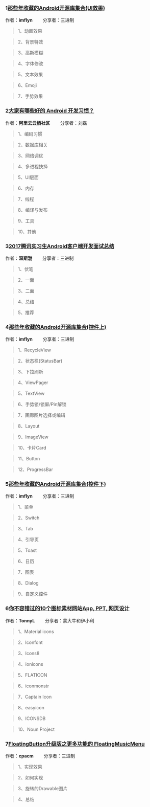 

### 1[那些年收藏的Android开源库集合(UI效果)](http://mp.weixin.qq.com/s?__biz=MzI0NDYzMzg0OQ==&mid=2247484163&idx=1&sn=61bfdbc8a8abf4cc534a17b612afeafa&chksm=e95b9a95de2c1383d99d76730d2f7d078865c325bd0857e3a5c00e5252da9563763580bb9d92&mpshare=1&scene=1&srcid=0408cks2hyERcraBW6W6jtNB#rd)

作者：**imflyn** &emsp;&emsp;分享者：三进制

>1、动画效果

>2、背景特效

>3、高斯模糊

>4、字体修改

>5、文本效果

>6、Emoji

>7、手势效果

### 2[大家有哪些好的 Android 开发习惯？](https://www.zhihu.com/question/27227425/answer/156976127)

作者：**阿里云云栖社区** &emsp;&emsp;分享者：刘磊

>1、编码习惯

>2、数据库相关

>3、网络调优

>4、多进程抉择

>5、UI层面

>6、内存

>7、线程

>8、编译与发布

>9、工具

>10、其他

### 3[2017腾讯实习生Android客户端开发面试总结](http://mp.weixin.qq.com/s?__biz=MzI0NDYzMzg0OQ==&mid=2247484216&idx=1&sn=d8704f8e03e2b7a27dde8712e37a41a8&chksm=e95b9aaede2c13b832f83df87cc2a141fc30cbf33251c6c7856f4a87a2cae2ef675b238c01c1&mpshare=1&scene=1&srcid=0414tozBRtL0nwUO2QdWw1tf#rd)

作者：**温斯渤** &emsp;&emsp;分享者：三进制

>1、伏笔

>2、一面

>3、二面

>4、总结

>5、推荐

### 4[那些年收藏的Android开源库集合(控件上)](http://mp.weixin.qq.com/s?__biz=MzI0NDYzMzg0OQ==&mid=2247484186&idx=1&sn=7b10a9e26e680d6d752f9748ca4c835c&chksm=e95b9a8cde2c139a5b7735357e2531ccc420e32048e8eb40c75c2376df6d20cb4c13d1a135c7&mpshare=1&scene=1&srcid=0409ovGHlgiUTLT4x0RPE5UX#rd)

作者：**imflyn** &emsp;&emsp;分享者：三进制

>1、RecycleView

>2、状态栏(StatusBar)

>3、下拉刷新

>4、ViewPager

>5、TextView

>6、手势锁/锁屏/Pin解锁

>7、画廊图片选择或编辑

>8、Layout

>9、ImageView

>10、卡片Card

>11、Button

>12、ProgressBar

### 5[那些年收藏的Android开源库集合(控件下)](http://mp.weixin.qq.com/s?__biz=MzI0NDYzMzg0OQ==&mid=2247484186&idx=2&sn=9655c51502ad633edea8b76b61c55515&chksm=e95b9a8cde2c139ac12124ac4facff6ce83bb80c0ac815f2f662753da4455892d0f128544c17&mpshare=1&scene=1&srcid=0410495LPINa19lMGE6jrhxr#rd)

作者：**imflyn** &emsp;&emsp;分享者：三进制

>1、菜单

>2、Switch

>3、Tab

>4、引导页

>5、Toast

>6、日历

>7、图表

>8、Dialog

>9、自定义控件

### 6[你不容错过的10个图标素材网站App, PPT, 网页设计](http://www.jianshu.com/p/883ae50a846e?utm_campaign=haruki&utm_content=note&utm_medium=reader_share&utm_source=weixin&from=groupmessage)

作者：**TonnyL** &emsp;&emsp;分享者：蒙大牛和伊小利

>1、Material icons

>2、Iconfont

>3、Icons8

>4、ionicons

>5、FLATICON

>6、iconmonstr

>7、Captain Icon

>8、easyicon

>9、ICONSDB

>10、Noun Project

### 7[FloatingButton升级版之更多功能的 FloatingMusicMenu](http://mp.weixin.qq.com/s?__biz=MzI0NDYzMzg0OQ==&mid=2247484211&idx=1&sn=fa4d607d003ae6debcca59c7a072e12e&chksm=e95b9aa5de2c13b3f7fc158fe7459538c2ef70e31906c35044ce702a79252261a6468af04ba3&mpshare=1&scene=1&srcid=0413m8wxbT2hwDWSiM16i8Tx#rd)

作者：**cpacm** &emsp;&emsp;分享者：三进制

>1、实现效果

>2、如何实现

>3、旋转的Drawable图片

>4、总结